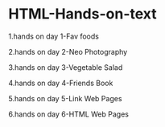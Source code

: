 # HTML-Hands-on-text
1.hands on day 1-Fav foods

2.hands on day 2-Neo Photography

3.hands on day 3-Vegetable Salad

4.hands on day 4-Friends Book

5.hands on day 5-Link Web Pages

6.hands on day 6-HTML Web Pages
